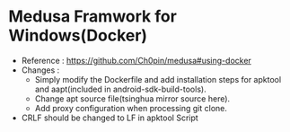 # Medusa Framwork for Windows(Docker)
- Reference : https://github.com/Ch0pin/medusa#using-docker
- Changes : 
  - Simply modify the Dockerfile and add installation steps for apktool and aapt(included in android-sdk-build-tools).
  - Change apt source file(tsinghua mirror source here).
  - Add proxy configuration when processing git clone.
- CRLF should be changed to LF in apktool Script